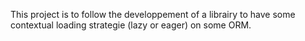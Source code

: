 This project is to follow the developpement of a librairy to have some contextual loading strategie (lazy or eager) on some ORM.